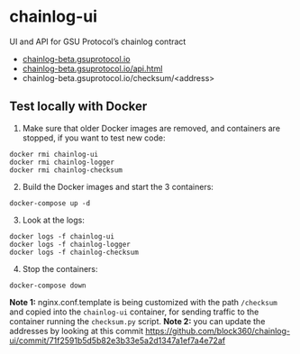 # chainlog-ui

UI and API for GSU Protocol’s chainlog contract

- [chainlog-beta.gsuprotocol.io](https://chainlog-beta.gsuprotocol.io)
- [chainlog-beta.gsuprotocol.io/api.html](https://chainlog-beta.gsuprotocol.io/api.html)
- chainlog-beta.gsuprotocol.io/checksum/\<address\>

## Test locally with Docker

1. Make sure that older Docker images are removed, and containers are stopped, if you want to test new code:

```
docker rmi chainlog-ui
docker rmi chainlog-logger
docker rmi chainlog-checksum
```

2. Build the Docker images and start the 3 containers:

```
docker-compose up -d
```

3. Look at the logs:

```
docker logs -f chainlog-ui
docker logs -f chainlog-logger
docker logs -f chainlog-checksum
```

4. Stop the containers:

```
docker-compose down
```

**Note 1:** nginx.conf.template is being customized with the path `/checksum` and copied into the `chainlog-ui` container, for sending traffic to the container running the `checksum.py` script.
**Note 2:**
you can update the addresses by looking at this commit https://github.com/block360/chainlog-ui/commit/71f2591b5d5b82e3b33e5a2d1347a1ef7a4e72af
